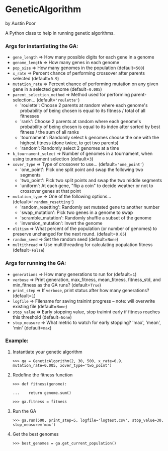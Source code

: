 # GeneticAlgorithm
by Austin Poor

A Python class to help in running genetic algorithms.

### Args for instantiating the GA:
* `gene_length` => How many possible digits for each gene in a genome
* `genome_length` => How many genes in each genome
* `pop_size` => How many genomes in the population (default=`500`)
* `x_rate` => Percent chance of performing crossover after parents selected (default=`0.9`)
* `mutation_rate` => Percent chance of performing mutation on any given gene in a selected genome (default=`0.005`)
* `parent_selection_method` => Method used for performing parent-selection… (default=`'roulette'`)
    * 'roulette': Choose 2 parents at random where each genome's probability of being chosen is equal to its fitness / total of all fitnesses
    * 'rank': Choose 2 parents at random where each genome's probability of being chosen is equal to its index after sorted by best fitness / the sum of all ranks
    * 'tournament': Randomly select k genomes choose the one with the highest fitness (done twice, to get two parents)
    * 'random': Randomly select 2 genomes at a time
* `k_tournament_select` => Number of genomes in a tournament, when using tournament selection (default=`3`)
* `xover_type` => Type of crossover to use… (default=`'one_point'`)
    * 'one_point': Pick one split point and swap the following two segments
    * 'two_point': Pick two split points and swap the two middle segments
    * 'uniform':  At each gene, "flip a coin" to decide weather or not to crossover genes at that point
* `mutation_type` => One of the following options… (default=`'random_resetting'`)
    * 'random_resetting': Randomly set mutated gene to another number
    * 'swap_mutation': Pick two genes in a genome to swap
    * 'scramble_mutation': Randomly shuffle a subset of the genome
    * 'inversion_mutation': Invert the genome
* `elitism` => What percent of the population (or number of genomes) to preserve unchanged for the next round. (default=`0.05`)
* `random_seed` => Set the random seed (default=`None`)
* `multithread` => Use multithreading for calculating population fitness (default=`False`)

### Args for running the GA:
* `generations` => How many generations to run for (default=`1`)
* `verbose` => Print generation, max_fitness, mean_fitness, fitness_std, and min_fitness as the GA runs? (default=`True`)
* `print_step` => If `verbose`, print status after how many generations? (default=`1`)
* `logfile` => Filename for saving trainint progress – note: will overwrite existing file (default=`None`)
* `stop_value` => Early stopping value, stop trainint early if fitness reaches this threshold (default=`None`)
* `stop_measure` => What metric to watch for early stopping? 'max', 'mean', 'min' (default=`max`)


### Example:
1. Instantiate your genetic algorithm

    `>>> ga = GeneticAlgorithm(2, 30, 500, x_rate=0.9, mutation_rate=0.005, xover_type='two_point')`
2. Redefine the fitness function

    `>>> def fitness(genome):`
    
    `...    return genome.sum()`
    
    `>>> ga.fitness = fitness`
3. Run the GA
    
    `>>> ga.run(500, print_step=5, logfile='logtest.csv', stop_value=30, stop_measure='max')`
4. Get the best genomes

    `>>> best_genomes = ga.get_current_population()`
    
    
    
